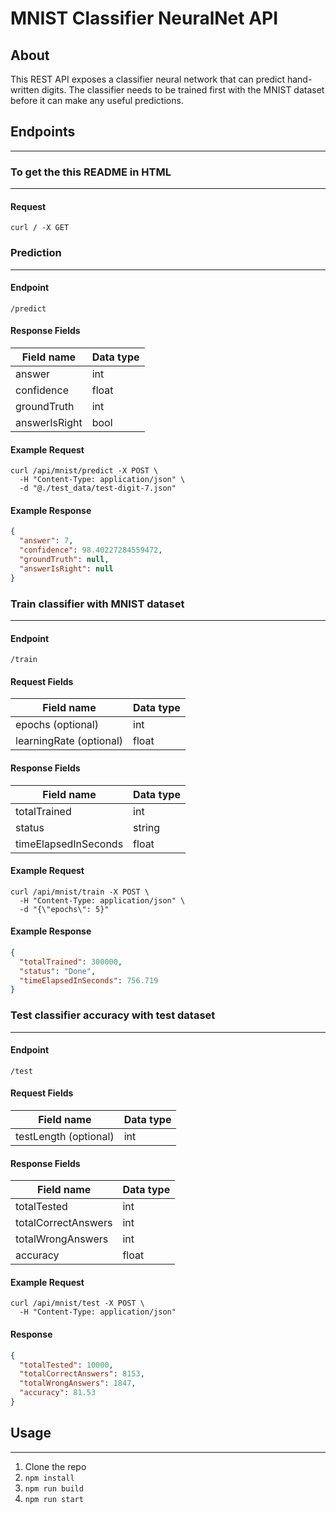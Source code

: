 # MNIST Classifier NeuralNet API

## About

This REST API exposes a classifier neural network that can predict hand-written digits.
The classifier needs to be trained first with the MNIST dataset before it can make any useful predictions.

## Endpoints

---

### To get the this README in HTML

---

#### Request

```curl
curl / -X GET
```

### Prediction

---

#### Endpoint

`/predict`

#### Response Fields

| Field name | Data type |
| --- | --- |
| answer | int |
| confidence | float |
| groundTruth | int |
| answerIsRight | bool |

#### Example Request

```curl
curl /api/mnist/predict -X POST \
  -H "Content-Type: application/json" \
  -d "@./test_data/test-digit-7.json"
```

#### Example Response

```json
{
  "answer": 7,
  "confidence": 98.40227284559472,
  "groundTruth": null,
  "answerIsRight": null
}
```

### Train classifier with MNIST dataset

---

#### Endpoint

`/train`

#### Request Fields

| Field name | Data type |
| --- | --- |
| epochs (optional) | int |
| learningRate (optional) | float |

#### Response Fields

| Field name | Data type |
| --- | --- |
| totalTrained | int |
| status | string |
| timeElapsedInSeconds | float |

#### Example Request

```curl
curl /api/mnist/train -X POST \
  -H "Content-Type: application/json" \
  -d "{\"epochs\": 5}"
```

#### Example Response

```json
{
  "totalTrained": 300000,
  "status": "Done",
  "timeElapsedInSeconds": 756.719
}
```

### Test classifier accuracy with test dataset

---

#### Endpoint

`/test`

#### Request Fields

| Field name | Data type |
| --- | --- |
| testLength (optional) | int |

#### Response Fields

| Field name | Data type |
| --- | --- |
| totalTested | int |
| totalCorrectAnswers | int |
| totalWrongAnswers | int |
| accuracy | float |

#### Example Request

```curl
curl /api/mnist/test -X POST \
  -H "Content-Type: application/json"
```

#### Response

```json
{
  "totalTested": 10000,
  "totalCorrectAnswers": 8153,
  "totalWrongAnswers": 1847,
  "accuracy": 81.53
}
```

## Usage

---

1. Clone the repo
2. `npm install`
3. `npm run build`
4. `npm run start`
